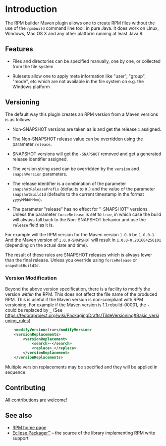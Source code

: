 
# Introduction

The RPM builder Maven plugin allows one to create RPM files without the use of the
`rpmbuild` command line tool, in pure Java. It does work on Linux, Windows, Mac OS X and any other
platform running at least Java 8.
  
## Features

 * Files and directories can be specified manually, one by one, or collected
   from the file system
    
 * Rulesets allow one to apply meta information like "user", "group", "mode", etc
   which are not available in the file system on e.g. the Windows platform

## Versioning

The default way this plugin creates an RPM version from a Maven versions is as follows:

 * Non-SNAPSHOT versions are taken as is and get the release `1` assigned.

 * The Non-SNAPSHOT release value can be overridden using the parameter `release`.

 * SNAPSHOT versions will get the `-SNAPSHOT` removed and get a generated release identifier assigned.

 * The version string used can be overridden by the `version` and `snapshVersion` parameters.

 * The release identifier is a combination of the parameter `snapshotReleasePrefix` (defaults to `0.`)
   and the value of the parameter `snapshotBuildId` (defaults to the current timestamp in the format `yyyyMMddHHmm`).

 * The parameter "release" has no effect for "-SNAPSHOT" versions. Unless the
   parameter `forceRelease` is set to `true`, in which case the build will always fall back to
   the Non-SNAPSHOT behavior and use the `release` field as it is. 

For example will the RPM version for the Maven version `1.0.0` be `1.0.0-1`. And the Maven version
of `1.0.0-SNAPSHOT` will result in `1.0.0-0.201604250101` (depending on the actual date and time).

The result of these rules are SNAPSHOT releases which is always lower than the final release.
Unless you override using `forceRelease` or `snapshotBuildId`. 

### Version Modification

Beyond the above version specification, there is a facility to modify the version _within_ the RPM. This does not affect the file name of the produced RPM. This is useful if the Maven version is non-compliant with RPM versioning. For example if the Maven version is 1.1.rebuild-00001, the `-` could be replaced by `_` (See https://fedoraproject.org/wiki/PackagingDrafts/TildeVersioning#Basic_versioning_rules)

~~~xml
    <modifyVersion>true</modifyVersion>
    <versionReplacements>
        <versionReplacement>
            <search>-</search>
            <replace>_</replace>
        </versionReplacement>
    </versionReplacements>
~~~

Multiple version replacements may be specified and they will be applied in sequence.

## Contributing

All contributions are welcome!
  
## See also

 * [RPM home page](http://www.rpm.org ) 
 * [Eclipse Packager™](http://eclipse.org/packager) – the source of the library implementing RPM write support
